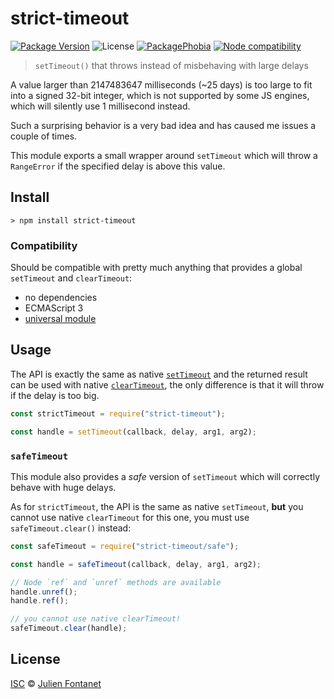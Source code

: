 # strict-timeout

[![Package Version](https://badgen.net/npm/v/strict-timeout)](https://npmjs.org/package/strict-timeout) ![License](https://badgen.net/npm/license/strict-timeout) [![PackagePhobia](https://badgen.net/bundlephobia/minzip/strict-timeout)](https://bundlephobia.com/result?p=strict-timeout) [![Node compatibility](https://badgen.net/npm/node/strict-timeout)](https://npmjs.org/package/strict-timeout)

> `setTimeout()` that throws instead of misbehaving with large delays

A value larger than 2147483647 milliseconds (~25 days) is too large to fit into a signed 32-bit integer, which is not supported by some JS engines, which will silently use 1 millisecond instead.

Such a surprising behavior is a very bad idea and has caused me issues a couple of times.

This module exports a small wrapper around `setTimeout` which will throw a `RangeError` if the specified delay is above this value.

## Install

```
> npm install strict-timeout
```

### Compatibility

Should be compatible with pretty much anything that provides a global `setTimeout` and `clearTimeout`:

- no dependencies
- ECMAScript 3
- [universal module](https://github.com/umdjs/umd)

## Usage

The API is exactly the same as native
[`setTimeout`](https://developer.mozilla.org/en-US/docs/Web/API/WindowOrWorkerGlobalScope/setTimeout)
and the returned result can be used with native
[`clearTimeout`](https://developer.mozilla.org/en-US/docs/Web/API/WindowOrWorkerGlobalScope/clearTimeout),
the only difference is that it will throw if the delay is too big.

```js
const strictTimeout = require("strict-timeout");

const handle = setTimeout(callback, delay, arg1, arg2);
```

### `safeTimeout`

This module also provides a _safe_ version of `setTimeout` which will correctly behave with huge delays.

As for `strictTimeout`, the API is the same as native `setTimeout`, **but** you cannot use native `clearTimeout` for this one, you must use `safeTimeout.clear()` instead:

```js
const safeTimeout = require("strict-timeout/safe");

const handle = safeTimeout(callback, delay, arg1, arg2);

// Node `ref` and `unref` methods are available
handle.unref();
handle.ref();

// you cannot use native clearTimeout!
safeTimeout.clear(handle);
```

## License

[ISC](https://spdx.org/licenses/ISC) © [Julien Fontanet](https://github.com/julien-f)
